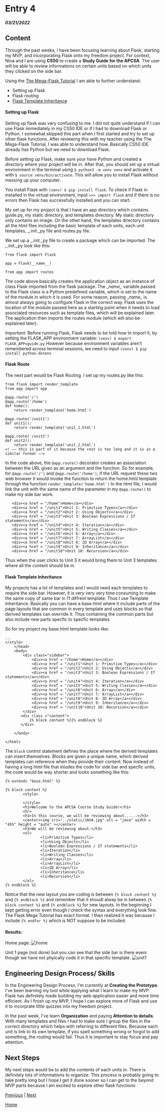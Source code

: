 # Entry 4
##### 03/21/2022

## Content 
Through the past weeks, I have been focusing learning about Flask, starting my MVP, and incorporating Flask onto my freedom project. For context, Nina and I are using **CS50** to create a **Study Guide for the APCSA**. The user will be able to review informations on certain units based on which units they clicked on the side bar.

Using the [The Mega-Flask Tutorial](https://blog.miguelgrinberg.com/post/the-flask-mega-tutorial-part-i-hello-world) I am able to further understand:
- Setting up Flask
- Flask routing
- [Flask Template Inheritance](https://blog.miguelgrinberg.com/post/the-flask-mega-tutorial-part-ii-templates)

#### Setting up Flask
Setting up flask was very confusing to me. I did not quite understand if I can use Flask immediately in my CS50 IDE or if I had to download Flask or Python. I somewhat skipped this part when I first started and try to set up other flask functions. After reviewing this with my teacher using the The Mega-Flask Tutorial, I was able to understand how. Basically CS50 IDE already has Python but we need to download Flask. 

Before setting up Flask, make sure your have Python and created a directory where your project will be in. After that, you should set up a virtual environment in the terminal using `$ python3 -m venv venv` and activate it with `$ source venv/bin/activate`. This will allow you to install Flask without messing up your computer.

You install Flask  with `(venv) $ pip install flask`. To check if Flask in installed in the virtual environment, input `>>> import flask` and if there is no errors then Flask has successfully installed and you can start. 

My set up for my project is that I have an app directory which contains guide.py, my static directory, and templates directory. My static directory only contains an image. On the other hand, the templates directory contains all the html files including the basic template of each units, each unit templates,  \_.init.\_py file and routes.py file.

We set up a \_.init.\_py  file to create a package which can be imported. The \_.init.\_py look like this:
```#C
from flask import Flask

app = Flask(__name__)

from app import routes
```
The code above basically creates the application object as an instance of class Flask imported from the flask package. The \__name\__ variable passed to the Flask class is a Python predefined variable, which is set to the name of the module in which it is used. For some reason, passing \__name\__ is almost always going to configure Flask in the correct way. Flask uses the location of the module passed here as a starting point when it needs to load associated resources such as template files, which will be explained later. The application then imports the routes module (which will also be explained later). 

*Important:* Before running Flask, Flask needs to be told how to import it, by setting the FLASK_APP environment variable: `(venv) $ export FLASK_APP=guide.py` However because  environment variables aren't remembered across terminal sessions, we need to input `(venv) $ pip install python-dotenv`

#### Flask Route
The next part would be Flask Routing. I set up my routes.py like this: 
```#C
from flask import render_template
from app import app

@app.route('/')
@app.route('/home')
def home():
    return render_template('home.html')
    
@app.route('/unit1')
def unit1():
    return render_template('unit_1.html')
    
@app.route('/unit2')
def unit2():
    return render_template('unit_2.html')
<! –– this is part of it because the rest is too long and it is in a similar format ––>   
```
In the code above, the `@app.route()` decorator creates an association between the URL given as an argument and the function. So for example, for `@app.route('/')` and `@app.route('/home')`, if the URL request these two web browser it would invoke the function to return the home.html template through the function `render_template('home.html')` In the html file, I would link the unit with the same name of the parameter in my `@app.route()` to make my side bar work.
```#C
   <div><a href = "/home">Home</a></div>
   <div><a href = "/unit1">Unit 1: Primitive Types</a></div>
   <div><a href = "/unit2">Unit 2: Using Objects</a></div>
   <div><a href = "/unit3">Unit 3: Boolean Expressions / If statements</a></div>
   <div><a href = "/unit4">Unit 4: Iteration</a></div>
   <div><a href = "/unit5">Unit 5: Writing Classes</a></div>
   <div><a href = "/unit6">Unit 6: Array</a></div>
   <div><a href = "/unit7">Unit 7: ArrayList</a></div>
   <div><a href = "/unit8">Unit 8: 2D Array</a></div>
   <div><a href = "/unit9">Unit 9: Inheritance</a></div>
   <div><a href = "/unit10">Unit 10: Recursion</a></div>
```
Thus when the user clicks to Unit 3 it would bring them to Unit 3 templates where all the content should be in. 

#### Flask Template Inheritance
My projects has a lot of templates and I would need each templates to require the side bar. However, it is very very very time consuming to make the same copy of same bar in 11 diffrent template.  Thus I use Template Inheritance. Basically you can have a base.html where it include parts of the page layouts that are common in every template and uses blocks so that derived templates can override it. Thus containing the common parts but also include new parts specfic to specfic templates

So for my project my base.html template looks like:
```#C
...
</style>   
    </head>
    <body>
        <div class="sidebar">
            <div><a href = "/home">Home</a></div>
            <div><a href = "/unit1">Unit 1: Primitive Types</a></div>
            <div><a href = "/unit2">Unit 2: Using Objects</a></div>
            <div><a href = "/unit3">Unit 3: Boolean Expressions / If statements</a></div>
            <div><a href = "/unit4">Unit 4: Iteration</a></div>
            <div><a href = "/unit5">Unit 5: Writing Classes</a></div>
            <div><a href = "/unit6">Unit 6: Array</a></div>
            <div><a href = "/unit7">Unit 7: ArrayList</a></div>
            <div><a href = "/unit8">Unit 8: 2D Array</a></div>
            <div><a href = "/unit9">Unit 9: Inheritance</a></div>
            <div><a href = "/unit10">Unit 10: Recursion</a></div>
        </div>
       <div class ="content">
           {% block content %}{% endblock %}
       </div>

    </body>
    
</html>
```
The `block` control statement defines the place where the derived templates can insert themselves. Blocks are given a unique name, which derived templates can reference when they provide their content. Now instead of having a long html file that inludes the code for side bar and specfic units, the code would be way shorter and looks something like this:
```#C
{% extends "base.html" %}

{% block content %}
        <style>
                
        </style>
        <h1>Welcome to the APCSA Course Study Guide!</h1>
        <hr>
        <h3>In this course, we will be reviewing about......</h3>
        <center><img src="../static/JAVA.jpg" alt = "java" width = "45%" height = "auto" ></center>
        <h3>We will be reviewing about:</h3>
        <ol>
                <li>Primitive Types</li>
                <li>Using Objects</li>
                <li>Boolean Expressions / If statements</li>
                <li>Iteration</li>
                <li>Writing Classes</li>
                <li>Array</li>
                <li>ArrayList</li>
                <li>2D Array</li>
                <li>Inheritance</li>
                <li>Recursion</li>
        </ol>
{% endblock %}
```
Notice that the new layout you are coding is between `{% block content %}` and `{% endblock %}` and remember that it shoudl alway be in between `{% block content %}` and `{% endblock %}` for new layouts. In the beginning I kept getting error even though I check the syntax and everything look fine. The Flask Mega Tutorial has exact format. I then realized it was because I include `{% endfor %}` which is NOT suppose to be included.

#### Results:
Home page:
![home](/pics/home.png)

Unit 1 page (not done) but you can see that the side bar is there evenr though we have not phyically code it in that specific template.
![unit1](/pics/unit1.png)

## Engineering Design Process/ Skills
In the Engineering Design Process, I'm currently at **Creating the Prototype**. I've been learning my tool while applying what I learn to make my MVP. Flask has definitely made building my web application easier and more time efficient. As I finish up my MVP, I hope I can explore more of Flask and use it to incorprate little quizzes into my freedom project. 

In the past week, I've learn **Organization** and paying **Attention to details**. With many templates and files I had to make sure I group the files in the correct directory which helps with referring to different files. Because each unit is link to its own template, if you spell something wrong or forgot to add something, the routing would fail. Thus it is important to stay focus and pay attention.

## Next Steps
My next steps would be to add the contents of each units in. There is definitely lots of informations to organize. This process is probably going to take pretty long but I hope I get it done sooner so I can get to the beyond MVP parts because I am excited to explore other flask functions

[Previous](entry03.md) | [Next](entry05.md)

[Home](../README.md)

